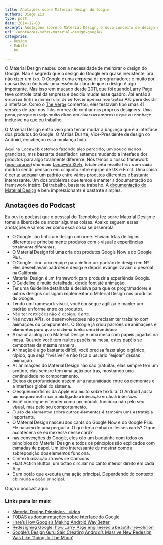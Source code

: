 ```yaml
---
title: Anotações sobre Material Design do Google
authors: Diego Eis
type: post
date: 2014-12-03
excerpt: Anotações sobre o Material Design, o novo conceito de design que o Google tem adotado em seus produtos.
url: /anotacoes-sobre-material-design-google/
categories:
  - Design
  - Mobile
  - UX

---
```

O Material Design nasceu com a necessidade de melhorar o design do Google. Não é segredo que o design do Google era quase inexistente, pra não dizer um lixo. O Google é uma empresa de programadores e muito por causa disso não havia uma essência clara de que o design é algo importante. Mas isso tem mudado desde 2011, que foi quando Larry Page teve controle total da empresa e decidiu mudar esse quadro. Até então a empresa tinha a mania ruim de se forcar apenas nos testes A/B para decidir a interface. Como o [The Verge][1] comentou, eles testavam tipo umas 41 versões de azul nos links em vez de confiar nos próprios designers. Uma pena, porque eu vejo muito disso em diversas empresas que eu conheço, inclusive na que eu trabalho.

O Material Design então veio para tentar mudar a bagunça que é a interface dos produtos do Google. O Matias Duarte, Vice-Presidente de design do Android, encabeçou essa mudança toda.

Aqui na Locaweb estamos fazendo algo parecido, um pouco menos grandioso, mas bastante desafiador: estamos mudando a interface dos produtos para algo totalmente diferente. Nós temos o nosso framework ([opensource][2]) chamado [Locaweb Style][3], totalmente mobile first, com cada módulo sendo pensado em conjunto entre equipe de UX e Front. Uma coisa é certa: adequar um padrão entre vários produtos diferentes é bastante interessante. Um dos problemas que temos é manter a documentação do framework inteiro. Dá trabalho, bastante trabalho. A [documentação do Material Design][4] é bem impressionante e bastante simples. 

## Anotações do Podcast

Eu ouvi o podcast que o pessoal do Tecnoblog fez sobre Material Design e tomei a liberdade de anotar algumas coisas. Abaixo seguem essas anotações e vamos ver como essa coisa se desenrola.

  * O Google não tinha um design uniforme. Haviam telas de logins diferentes e principalmente produtos com o visual e experiências totalmente diferentes.
  * O Material Design foi uma cria dos produtos Google Now e do Google Plus.
  * O Google criou uma equipe para definir um padrão de design em NY. Eles desenhavam padrões e design e depois evangelizavam o pessoal na California.
  * Material Design é um framework para produzir a experiência Google.
  * O Guideline é muito detalhada, desde font até animação.
  * Ter uma Guideline detalhada é decisiva para que os programadores e outros designs consigam implementar o Material Design nos produtos do Google.
  * Tendo um framework visual, você consegue agilizar e manter um padrão uniforme entre os produtos.
  * Não ter restrições não é design, é arte.
  * Nas novas APIs, os desenvolvedores não precisam ter trabalho com animações ou componentes. O Google já criou padrões de animações e elementos para que o sistema tenha uma identidade
  * A maior analogia do Material Design é uma mesa com papéis jogados na mesa. Quando você tem muitos papéis na mesa, estes papéis se comportam da mesma maneira.
  * Animação é algo bastante difícil, você precisa fazer algo orgânico, rápido, que seja “invisível” e não faça o usuário “enjoar” dessas animação.
  * As animações do Material Design não são gratuitas, elas sempre tem um sentido, elas sempre tem uma ação por trás, mostrando uma continuidade no comportamento.
  * Efeitos de profundidade trazem uma naturalidade entre os elementos e a interface global do sistema.
  * O esqueumorfismo da Apple era muito sobre textura. O Android adota um esqueumofirmos mais ligado a interação e não à interface.
  * Você consegue entender como um módulo funciona não pelo seu visual, mas pelo seu comportamento.
  * O uso de elementos sobre outros elementos é também uma estratégia importante.
  * O Material Design nasceu dos cards do Google Now e do Google Plus. Ele nasceu de uma pergunta: O que teria embaixo desses cards? O que aconteceria se eu mexesse nesse card?
  * nas convenções do Google, eles dão um bloquinho com todos os princípios do Material Design e todos os princípios são explicados com camadas de papel. Um jeito interessante de mostrar como a sobreposição dos elementos funciona.
  * Contextualização através de Camadas
  * Float Action Button: um botão circular no canto inferior direito em cada App
  * É um botão que executa uma ação principal. Dependendo do contexto ele muda a ação principal.

Ouça o podcast aqui:
  


### Links para ler mais:

  * [Material Design Principles &#8211; video][5]
  * [TODAS as documentações sobre interface do Google][6]
  * [Here’s How Google’s Making Android Way Better][7]
  * [Redesigning Google: how Larry Page engineered a beautiful&nbsp;revolution][1]
  * [Google’s Design Guru Said Creating Android’s Massive New Redesign Was Like ‘Going To The Moon’][8]

 [1]: https://www.theverge.com/2013/1/24/3904134/google-redesign-how-larry-page-engineered-beautiful-revolution
 [2]: https://github.com/locaweb/locawebstyle/
 [3]: https://locaweb.github.com/locawebstyle/
 [4]: https://www.google.com/design/spec/material-design/introduction.html
 [5]: https://www.google.com/events/io/io14videos/79edef8b-96d4-e311-b297-00155d5066d7
 [6]: https://www.google.com/design/
 [7]: https://time.com/2921566/google-android-l-lollipop/
 [8]: https://www.businessinsider.com/matias-duarte-material-design-android-lollipop-2014-11